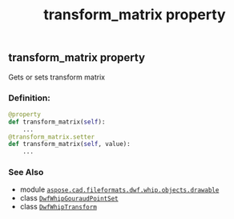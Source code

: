 ﻿---
title: transform_matrix property
second_title: Aspose.CAD for Python via .NET API References
description: 
type: docs
weight: 150
url: /aspose.cad.fileformats.dwf.whip.objects.drawable/dwfwhipgouraudpointset/transform_matrix/
is_root: false
---

## transform_matrix property


Gets or sets transform matrix
### Definition:
```python
@property
def transform_matrix(self):
    ...
@transform_matrix.setter
def transform_matrix(self, value):
    ...
```

### See Also
* module [`aspose.cad.fileformats.dwf.whip.objects.drawable`](../../)
* class [`DwfWhipGouraudPointSet`](/cad/python-net/aspose.cad.fileformats.dwf.whip.objects.drawable/dwfwhipgouraudpointset)
* class [`DwfWhipTransform`](/cad/python-net/aspose.cad.fileformats.dwf.whip.objects/dwfwhiptransform)

